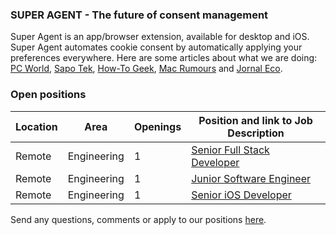 ### SUPER AGENT - The future of consent management

Super Agent is an app/browser extension, available for desktop and iOS. Super Agent automates cookie consent by automatically applying your preferences everywhere.
Here are some articles about what we are doing: [PC World](https://www.pcworld.com/article/553284/5-free-privacy-tools-for-protecting-your-personal-data.html), [Sapo Tek](https://tek.sapo.pt/mobile/apps/artigos/super-agent-aposta-na-gestao-de-cookies-e-esta-a-ganhar-terreno-na-internacionalizacao), [How-To Geek](https://www.howtogeek.com/768022/iphone-and-ipad-safari-extensions-worth-installing/), [Mac Rumours](https://www.macrumors.com/guide/ios-15-safari-extensions/) and [Jornal Eco](https://eco.sapo.pt/2021/11/11/startup-do-porto-quer-revolucionar-a-privacidade-online/).

### Open positions

| Location        | Area         | Openings | Position and link to Job Description |
| --------------- | ------------ | -------- | ------------------------------------ |    
|Remote           | Engineering  | 1        | [Senior Full Stack Developer](https://github.com/super-agent-org/hiring/blob/main/Senior%20Full%20Stack%20Developer.md) |
|Remote           | Engineering  | 1        | [Junior Software Engineer](https://github.com/super-agent-org/hiring/blob/main/Junior%20Software%20Engineer.md)     |
|Remote           | Engineering  | 1        | [Senior iOS Developer](https://github.com/super-agent-org/hiring/blob/main/Senior%20iOS%20Developer.md) |



Send any questions, comments or apply to our positions [here](mailto:hello@super-agent.com).
